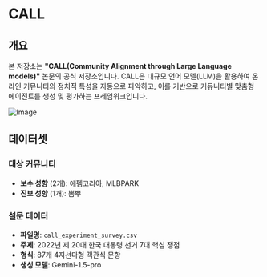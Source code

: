 # CALL

## 개요

본 저장소는 **"CALL(Community Alignment through Large Language models)"** 논문의 공식 저장소입니다. CALL은 대규모 언어 모델(LLM)을 활용하여 온라인 커뮤니티의 정치적 특성을 자동으로 파악하고, 이를 기반으로 커뮤니티별 맞춤형 에이전트를 생성 및 평가하는 프레임워크입니다.

![Image](https://github.com/user-attachments/assets/1ba849eb-d639-45dd-8ee0-6a4188175578)

## 데이터셋

### 대상 커뮤니티
- **보수 성향** (2개): 에펨코리아, MLBPARK
- **진보 성향** (1개): 뽐뿌

### 설문 데이터
- **파일명**: `call_experiment_survey.csv`
- **주제**: 2022년 제 20대 한국 대통령 선거 7대 핵심 쟁점
- **형식**: 87개 4지선다형 객관식 문항
- **생성 모델**: Gemini-1.5-pro